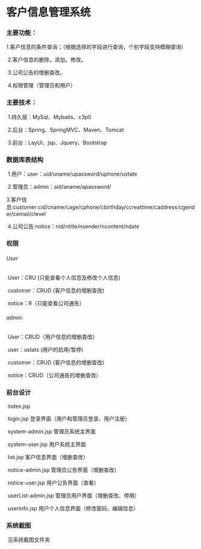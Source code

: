 # 客户信息管理系统

### 主要功能：

​	1.客户信息的条件查询；（根据选择的字段进行查询，个别字段支持模糊查询）

​	2.客户信息的删除，添加，修改。

​	3.公司公告的增删查改。

​	4.权限管理（管理员和用户）

### 主要技术：

​	1.持久层：MySql、Mybatis、c3p0

​	2.后台：Spring、SpringMVC、Maven、Tomcat

​	3.前台：LayUI、jsp、Jquery、Bootstrap

### 数据库表结构

​	1.用户：user：uid/uname/upassword/uphone/ustate

​	2.管理员：admin：aid/aname/apassword/

​	3.客户信息:customer:cid/cname/cage/cphone/cbirthday/ccreattime/caddress/cgender/cemail/clevel

​	4.公司公告:notice：nid/ntitle/nsender/ncontent/ndate

### 权限

###### User

​	User：CRU (只能查看个人信息及修改个人信息)

​	customer：CRUD (客户信息的增删查改)

​	notice：R（只能查看公司通告）

###### admin:

​	User：CRUD（用户信息的增删查改）

​	user：ustats  (用户的启用/暂停)

​	customer：CRUD (客户信息的增删查改)

​	notice：CRUD（公司通告的增删查改）

### 前台设计

​	index.jsp

​	login.jsp	登录界面（用户和管理员登录、用户注册）

​	system-admin.jsp	管理员系统主界面

​	system-user.jsp	用户系统主界面

​	list.jsp	客户信息界面（增删查改）

​	notice-admin.jsp	管理员公告界面（增删查改）

​	notice-user.jsp	用户公告界面（查看）

​	userList-admin.jsp	管理员用户界面（增删查改、停用）

​	userInfo.jsp	用户个人信息界面（修改密码，编辑信息）

### 系统截图

​	见系统截图文件夹

